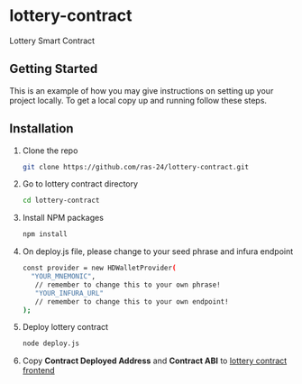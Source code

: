 # lottery-contract
Lottery Smart Contract

## Getting Started
This is an example of how you may give instructions on setting up your project locally. To get a local copy up and running follow these steps.

## Installation
1. Clone the repo
   ```sh
   git clone https://github.com/ras-24/lottery-contract.git
   ```
2. Go to lottery contract directory
   ```sh
   cd lottery-contract
   ```
3. Install NPM packages
   ```sh
   npm install
   ```
4. On deploy.js file, please change to your seed phrase and infura endpoint
   ```sh
   const provider = new HDWalletProvider(
     "YOUR_MNEMONIC",
      // remember to change this to your own phrase!
      "YOUR_INFURA_URL"
      // remember to change this to your own endpoint!
   );
   ```
5. Deploy lottery contract
   ```sh
   node deploy.js
   ```
6. Copy **Contract Deployed Address** and **Contract ABI** to [lottery contract frontend](https://github.com/ras-24/lottery-react-contract/blob/main/src/lottery.js)


